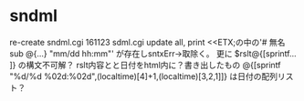 # sndml
re-create sndml.cgi
161123 sdml.cgi update all, print <<ETX;の中の'# 無名sub @{...}  "mm/dd hh:mm"' が存在しsntxErr→取除く。
       更に $rslt@{[sprintf... ]} の構文不可解？ rslt内容とと日付をhtml内に？書き出したもの
       @{[sprintf "%d/%d %02d:%02d",(localtime)[4]+1,(localtime)[3,2,1]]} は日付の配列リスト？
       
       
